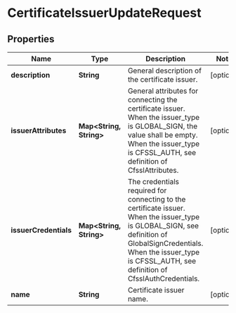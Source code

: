 
# CertificateIssuerUpdateRequest

## Properties
Name | Type | Description | Notes
------------ | ------------- | ------------- | -------------
**description** | **String** | General description of the certificate issuer. |  [optional]
**issuerAttributes** | **Map&lt;String, String&gt;** | General attributes for connecting the certificate issuer. When the issuer_type is GLOBAL_SIGN, the value shall be empty. When the issuer_type is CFSSL_AUTH, see definition of CfsslAttributes.  |  [optional]
**issuerCredentials** | **Map&lt;String, String&gt;** | The credentials required for connecting to the certificate issuer. When the issuer_type is GLOBAL_SIGN, see definition of GlobalSignCredentials. When the issuer_type is CFSSL_AUTH, see definition of CfsslAuthCredentials.  |  [optional]
**name** | **String** | Certificate issuer name. |  [optional]




